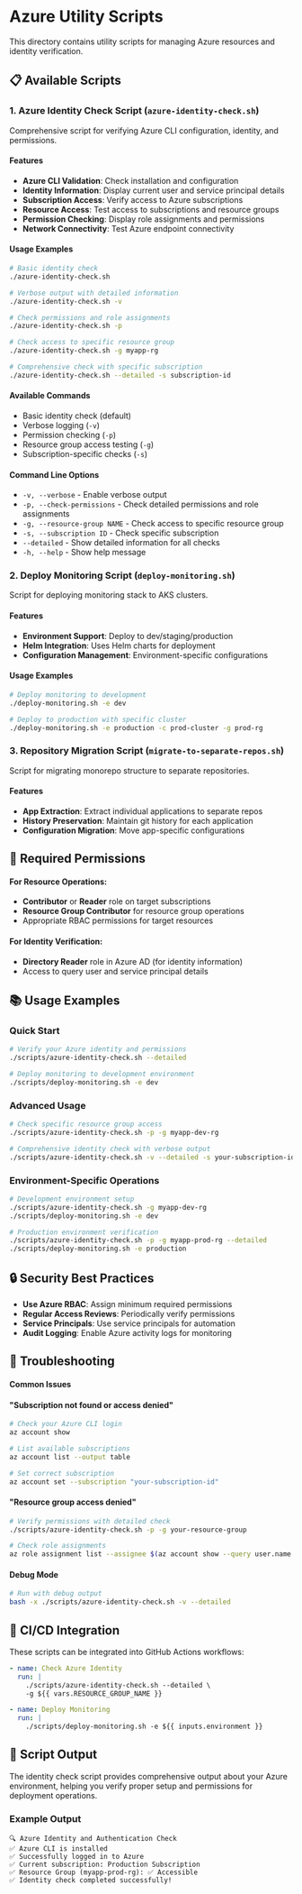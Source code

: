 # Azure Utility Scripts

This directory contains utility scripts for managing Azure resources and identity verification.

## 📋 Available Scripts

### 1. Azure Identity Check Script (`azure-identity-check.sh`)

Comprehensive script for verifying Azure CLI configuration, identity, and permissions.

#### Features
- **Azure CLI Validation**: Check installation and configuration
- **Identity Information**: Display current user and service principal details
- **Subscription Access**: Verify access to Azure subscriptions
- **Resource Access**: Test access to subscriptions and resource groups
- **Permission Checking**: Display role assignments and permissions
- **Network Connectivity**: Test Azure endpoint connectivity

#### Usage Examples

```bash
# Basic identity check
./azure-identity-check.sh

# Verbose output with detailed information
./azure-identity-check.sh -v

# Check permissions and role assignments
./azure-identity-check.sh -p

# Check access to specific resource group
./azure-identity-check.sh -g myapp-rg

# Comprehensive check with specific subscription
./azure-identity-check.sh --detailed -s subscription-id
```

#### Available Commands
- Basic identity check (default)
- Verbose logging (`-v`)
- Permission checking (`-p`)
- Resource group access testing (`-g`)
- Subscription-specific checks (`-s`)

#### Command Line Options
- `-v, --verbose` - Enable verbose output
- `-p, --check-permissions` - Check detailed permissions and role assignments
- `-g, --resource-group NAME` - Check access to specific resource group
- `-s, --subscription ID` - Check specific subscription
- `--detailed` - Show detailed information for all checks
- `-h, --help` - Show help message

### 2. Deploy Monitoring Script (`deploy-monitoring.sh`)

Script for deploying monitoring stack to AKS clusters.

#### Features
- **Environment Support**: Deploy to dev/staging/production
- **Helm Integration**: Uses Helm charts for deployment
- **Configuration Management**: Environment-specific configurations

#### Usage Examples

```bash
# Deploy monitoring to development
./deploy-monitoring.sh -e dev

# Deploy to production with specific cluster
./deploy-monitoring.sh -e production -c prod-cluster -g prod-rg
```

### 3. Repository Migration Script (`migrate-to-separate-repos.sh`)

Script for migrating monorepo structure to separate repositories.

#### Features
- **App Extraction**: Extract individual applications to separate repos
- **History Preservation**: Maintain git history for each application
- **Configuration Migration**: Move app-specific configurations

## 🔧 Required Permissions

#### For Resource Operations:
- **Contributor** or **Reader** role on target subscriptions
- **Resource Group Contributor** for resource group operations
- Appropriate RBAC permissions for target resources

#### For Identity Verification:
- **Directory Reader** role in Azure AD (for identity information)
- Access to query user and service principal details

## 📚 Usage Examples

### Quick Start

```bash
# Verify your Azure identity and permissions
./scripts/azure-identity-check.sh --detailed

# Deploy monitoring to development environment  
./scripts/deploy-monitoring.sh -e dev
```

### Advanced Usage

```bash
# Check specific resource group access
./scripts/azure-identity-check.sh -p -g myapp-dev-rg

# Comprehensive identity check with verbose output
./scripts/azure-identity-check.sh -v --detailed -s your-subscription-id
```

### Environment-Specific Operations

```bash
# Development environment setup
./scripts/azure-identity-check.sh -g myapp-dev-rg
./scripts/deploy-monitoring.sh -e dev

# Production environment verification
./scripts/azure-identity-check.sh -p -g myapp-prod-rg --detailed
./scripts/deploy-monitoring.sh -e production
```

## 🔒 Security Best Practices

- **Use Azure RBAC**: Assign minimum required permissions
- **Regular Access Reviews**: Periodically verify permissions
- **Service Principals**: Use service principals for automation
- **Audit Logging**: Enable Azure activity logs for monitoring

## 🐛 Troubleshooting

#### Common Issues

#### "Subscription not found or access denied"
```bash
# Check your Azure CLI login
az account show

# List available subscriptions
az account list --output table

# Set correct subscription
az account set --subscription "your-subscription-id"
```

#### "Resource group access denied" 
```bash
# Verify permissions with detailed check
./scripts/azure-identity-check.sh -p -g your-resource-group

# Check role assignments
az role assignment list --assignee $(az account show --query user.name -o tsv) --output table
```

#### Debug Mode
```bash
# Run with debug output
bash -x ./scripts/azure-identity-check.sh -v --detailed
```

## 🚀 CI/CD Integration

These scripts can be integrated into GitHub Actions workflows:

```yaml
- name: Check Azure Identity
  run: |
    ./scripts/azure-identity-check.sh --detailed \
    -g ${{ vars.RESOURCE_GROUP_NAME }}

- name: Deploy Monitoring
  run: |
    ./scripts/deploy-monitoring.sh -e ${{ inputs.environment }}
```

## 📝 Script Output

The identity check script provides comprehensive output about your Azure environment, helping you verify proper setup and permissions for deployment operations.

### Example Output
```
🔍 Azure Identity and Authentication Check
✅ Azure CLI is installed
✅ Successfully logged in to Azure
✅ Current subscription: Production Subscription
✅ Resource Group (myapp-prod-rg): ✅ Accessible
✅ Identity check completed successfully!
```